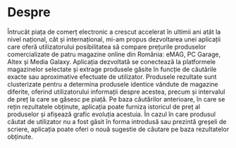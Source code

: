 # Despre
Întrucât piața de comerț electronic a crescut accelerat în ultimii ani atât la nivel național, cât și internațional, mi-am propus dezvoltarea unei aplicații care oferă utilizatorului posibilitatea să compare prețurile produselor comercializate de patru magazine online din România: eMAG, PC Garage, Altex și Media Galaxy.
Aplicația dezvoltată se conectează la platformele magazinelor selectate și extrage produsele găsite în funcție de căutările exacte sau aproximative efectuate de                 utilizator. Produsele rezultate sunt clusterizate pentru a determina produsele identice vândute de magazine diferite, oferind utilizatorului informații despre acestea, precum și intervalul de preț la care se găsesc pe piață. Pe baza căutărilor anterioare, în care se rețin rezultatele obținute, aplicația poate furniza istoricul de preț al produselor și afișează grafic evoluția acestuia. În cazul în care produsul căutat de utilizator nu a fost găsit în forma introdusă sau prezintă greșeli de scriere, aplicația poate oferi o nouă sugestie de căutare pe baza rezultatelor obținute.

